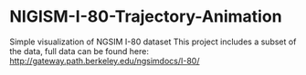 # NIGISM-I-80-Trajectory-Animation
Simple visualization of NGSIM I-80 dataset 
This project includes a subset of the data, full data can be found here: http://gateway.path.berkeley.edu/ngsimdocs/I-80/
